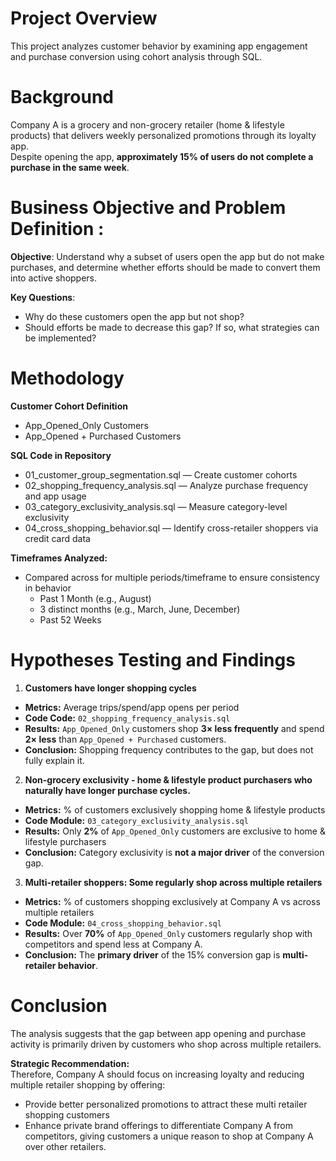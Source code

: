 # Project Overview
This project analyzes customer behavior by examining app engagement and purchase conversion using cohort analysis through SQL. 

# Background 
Company A is a grocery and non-grocery retailer (home & lifestyle products) that delivers weekly personalized promotions through its loyalty app.  
Despite opening the app, **approximately 15% of users do not complete a purchase in the same week**. 

# Business Objective and Problem Definition :
**Objective**: Understand why a subset of users open the app but do not make purchases, and determine whether efforts should be made to convert them into active shoppers.

**Key Questions**:
-	Why do these customers open the app but not shop?
-	Should efforts be made to decrease this gap? If so, what strategies can be implemented?

# Methodology 
**Customer Cohort Definition** 
- App_Opened_Only Customers 
- App_Opened + Purchased Customers

**SQL Code in Repository**
- 01_customer_group_segmentation.sql — Create customer cohorts
- 02_shopping_frequency_analysis.sql — Analyze purchase frequency and app usage
- 03_category_exclusivity_analysis.sql — Measure category-level exclusivity
- 04_cross_shopping_behavior.sql — Identify cross-retailer shoppers via credit card data

**Timeframes Analyzed:**
- Compared across for multiple periods/timeframe to ensure consistency in behavior 
  - Past 1 Month (e.g., August)
  - 3 distinct months (e.g., March, June, December)
  - Past 52 Weeks

# Hypotheses Testing and Findings 
1.	**Customers have longer shopping cycles**
- **Metrics:** Average trips/spend/app opens per period  
- **Code Code:** `02_shopping_frequency_analysis.sql`  
- **Results:** `App_Opened_Only` customers shop **3× less frequently** and spend **2× less** than `App_Opened + Purchased` customers.  
- **Conclusion:** Shopping frequency contributes to the gap, but does not fully explain it.

2.	**Non-grocery exclusivity - home & lifestyle product purchasers who naturally have longer purchase cycles.**
- **Metrics:** % of customers exclusively shopping home & lifestyle products
- **Code Module:** `03_category_exclusivity_analysis.sql`  
- **Results:** Only **2%** of `App_Opened_Only` customers are exclusive to home & lifestyle purchasers
- **Conclusion:** Category exclusivity is **not a major driver** of the conversion gap.

3.	**Multi-retailer shoppers: Some regularly shop across multiple retailers**
- **Metrics:** % of customers shopping exclusively at Company A vs across multiple retailers  
- **Code Module:** `04_cross_shopping_behavior.sql`  
- **Results:** Over **70%** of `App_Opened_Only` customers regularly shop with competitors and spend less at Company A.  
- **Conclusion:** The **primary driver** of the 15% conversion gap is **multi-retailer behavior**.

# Conclusion 
The analysis suggests that the gap between app opening and purchase activity is primarily driven by customers who shop across multiple retailers.

**Strategic Recommendation:**  
Therefore, Company A should focus on increasing loyalty and reducing multiple retailer shopping by offering: 
- Provide better personalized promotions to attract these multi retailer shopping customers
- Enhance private brand offerings to differentiate Company A from competitors, giving customers a unique reason to shop at Company A over other retailers.
